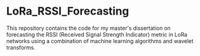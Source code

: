 # LoRa_RSSI_Forecasting
This repository contains the code for my master's dissertation on forecasting the RSSI (Received Signal Strength Indicator) metric in LoRa networks using a combination of machine learning algorithms and wavelet transforms.
